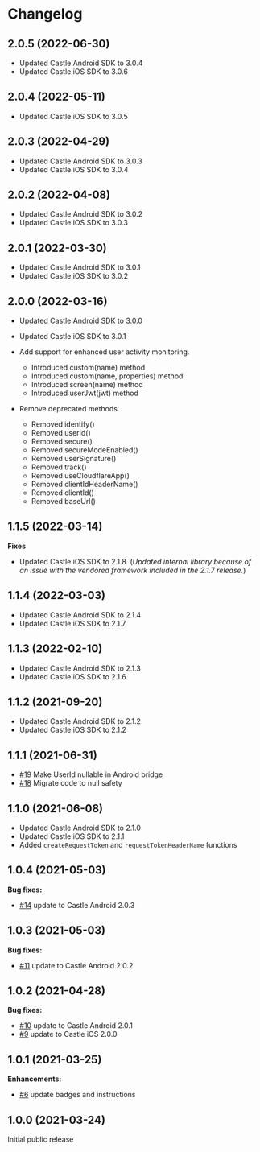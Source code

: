 # Changelog
## 2.0.5 (2022-06-30)
- Updated Castle Android SDK to 3.0.4
- Updated Castle iOS SDK to 3.0.6

## 2.0.4 (2022-05-11)
- Updated Castle iOS SDK to 3.0.5

## 2.0.3 (2022-04-29)
- Updated Castle Android SDK to 3.0.3
- Updated Castle iOS SDK to 3.0.4

## 2.0.2 (2022-04-08)
- Updated Castle Android SDK to 3.0.2
- Updated Castle iOS SDK to 3.0.3

## 2.0.1 (2022-03-30)
- Updated Castle Android SDK to 3.0.1
- Updated Castle iOS SDK to 3.0.2

## 2.0.0 (2022-03-16)
- Updated Castle Android SDK to 3.0.0
- Updated Castle iOS SDK to 3.0.1

- Add support for enhanced user activity monitoring.
	- Introduced custom(name) method
	- Introduced custom(name, properties) method
	- Introduced screen(name) method
	- Introduced userJwt(jwt) method
- Remove deprecated methods.
	- Removed identify()
	- Removed userId()
	- Removed secure()
	- Removed secureModeEnabled()
	- Removed userSignature()
	- Removed track()
	- Removed useCloudflareApp()
	- Removed clientIdHeaderName()
	- Removed clientId()
	- Removed baseUrl()

## 1.1.5 (2022-03-14)
**Fixes**

- Updated Castle iOS SDK to 2.1.8. (*Updated internal library because of an issue with the vendored framework included in the 2.1.7 release.*)

## 1.1.4 (2022-03-03)
- Updated Castle Android SDK to 2.1.4
- Updated Castle iOS SDK to 2.1.7

## 1.1.3 (2022-02-10)
- Updated Castle Android SDK to 2.1.3
- Updated Castle iOS SDK to 2.1.6

## 1.1.2 (2021-09-20)
- Updated Castle Android SDK to 2.1.2
- Updated Castle iOS SDK to 2.1.2

## 1.1.1 (2021-06-31)
- [#19](https://github.com/castle/castle-flutter/pull/19) Make UserId nullable in Android bridge
- [#18](https://github.com/castle/castle-flutter/pull/18) Migrate code to null safety

## 1.1.0 (2021-06-08)
- Updated Castle Android SDK to 2.1.0
- Updated Castle iOS SDK to 2.1.1
- Added `createRequestToken` and `requestTokenHeaderName` functions

## 1.0.4 (2021-05-03)
**Bug fixes:**

- [#14](https://github.com/castle/castle-flutter/pull/14) update to Castle Android 2.0.3

## 1.0.3 (2021-05-03)
**Bug fixes:**

- [#11](https://github.com/castle/castle-flutter/pull/11) update to Castle Android 2.0.2

## 1.0.2 (2021-04-28)
**Bug fixes:**

- [#10](https://github.com/castle/castle-flutter/pull/10) update to Castle Android 2.0.1
- [#9](https://github.com/castle/castle-flutter/pull/9) update to Castle iOS 2.0.0

## 1.0.1 (2021-03-25)
**Enhancements:**

- [#6](https://github.com/castle/castle-flutter/pull/6) update badges and instructions

## 1.0.0 (2021-03-24)
Initial public release
